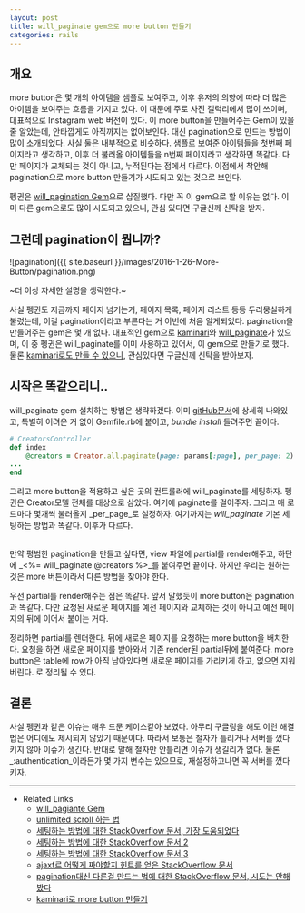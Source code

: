 ```yaml
---
layout: post
title: will_paginate gem으로 more button 만들기
categories: rails
---
```


## 개요
more button은 몇 개의 아이템을 샘플로 보여주고, 이후 유저의 의향에 따라 더 많은 아이템을 보여주는 흐름을 가지고 있다. 이 때문에 주로 사진 갤럭리에서 많이 쓰이며, 대표적으로 Instagram web 버전이 있다. 이 more button을 만들어주는 Gem이 있을 줄 알았는데, 안타깝게도 아직까지는 없어보인다. 대신 pagination으로 만드는 방법이 많이 소개되었다. 사실 둘은 내부적으로 비슷하다. 샘플로 보여준 아이템들을 첫번째 페이지라고 생각하고, 이후 더 불러올 아이템들을 n번째 페이지라고 생각하면 똑같다. 다만 페이지가 교체되는 것이 아니고, 누적된다는 점에서 다르다. 이점에서 착안해 pagination으로 more button 만들기가 시도되고 있는 것으로 보인다.

펭귄은 [will_pagination Gem](https://github.com/mislav/will_paginate)으로 삽질했다. 다만 꼭 이 gem으로 할 이유는 없다. 이미 다른 gem으로도 많이 시도되고 있으니, 관심 있다면 구글신께 신탁을 받자.

## 그런데 pagination이 뭡니까?

![pagination]({{ site.baseurl }}/images/2016-1-26-More-Button/pagination.png)

~더 이상 자세한 설명을 생략한다.~

사실 펭귄도 지금까지 페이지 넘기는거, 페이지 목록, 페이지 리스트 등등 두리뭉실하게 불렀는데, 이걸 pagination이라고 부른다는 거 이번에 처음 알게되었다.
pagination을 만들어주는 gem은 몇 개 없다. 대표적인 gem으로 [kaminari](https://github.com/amatsuda/kaminari)와 [will_paginate](https://github.com/mislav/will_paginate)가 있으며, 이 중 펭귄은 will_paginate를 이미 사용하고 있어서, 이 gem으로 만들기로 했다. 물론 [kaminari로도 만들 수 있으니](https://github.com/amatsuda/kaminari/wiki/How-To%3A-Create-Infinite-Scrolling-with-jQuery), 관심있다면 구글신께 신탁을 받아보자.

## 시작은 똑같으리니..
will_paginate gem 설치하는 방법은 생략하겠다. 이미 [gitHub문서](https://github.com/mislav/will_paginate/wiki/Installation)에 상세히 나와있고, 특별히 어려운 거 없이 Gemfile.rb에 붙이고, _bundle install_ 돌려주면 끝이다.

```ruby
# CreatorsController
def index
	@creators = Creator.all.paginate(page: params[:page], per_page: 2)
...
end
```

그리고 more button을 적용하고 싶은 곳의 컨트롤러에 will_paginate를 세팅하자. 펭귄은 Creator모델 전체를 대상으로 삼았다. 여기에 paginate를 걸어주자. 그리고 매 로드마다 몇개씩 불러올지 _per_page_로 설정하자. 여기까지는 _will_paginate_ 기본 세팅하는 방법과 똑같다. 이후가 다르다.

##
만약 평범한 pagination을 만들고 싶다면, view 파일에 partial를 render해주고, 하단에 _<%= will_paginate @creators %>_를 붙여주면 끝이다. 하지만 우리는 원하는 것은 more 버튼이라서 다른 방법을 찾아야 한다.

우선 partial를 render해주는 점은 똑같다. 앞서 말했듯이 more button은 pagination과 똑같다. 다만 요청된 새로운 페이지를 예전 페이지와 교체하는 것이 아니고 예전 페이지의 뒤에 이어서 붙이는 거다.

정리하면 partial를 렌더한다. 뒤에 새로운 페이지를 요청하는 more button을 배치한다. 요청을 하면 새로운 페이지를 받아와서 기존 render된 partial뒤에 붙여준다. more button은 table에 row가 아직 남아있다면 새로운 페이지를 가리키게 하고, 없으면 지워버린다. 로 정리될 수 있다.




## 결론
사실 펭귄과 같은 이슈는 매우 드문 케이스같아 보였다. 아무리 구글링을 해도 이런 해결법은 어디에도 제시되지 않았기 때문이다. 따라서 보통은 철자가 틀리거나 서버를 껐다키지 않아 이슈가 생긴다. 반대로 말해 철자만 안틀리면 이슈가 생길리가 없다. 물론 _:authentication_이라든가 몇 가지 변수는 있으므로, 재설정하고나면 꼭 서버를 껐다키자.

---
* Related Links
  * [will_pagiante Gem](https://github.com/mislav/will_paginate)
  * [unlimited scroll 하는 법](http://www.sitepoint.com/infinite-scrolling-rails-basics/)
  * [세팅하는 방법에 대한 StackOverflow 문서, 가장 도움되었다](http://stackoverflow.com/a/23591939/3910390)
  * [세팅하는 방법에 대한 StackOverflow 문서 2](http://stackoverflow.com/questions/8378443/will-paginate-with-load-more-button-in-rails-3-1-using-jquery)
  * [세팅하는 방법에 대한 StackOverflow 문서 3](http://stackoverflow.com/questions/5543719/rails-3-kaminari-jquery-load-more-button-problem-to-display-results-it-loads)
  * [ajaxf르 어떻게 짜야할지 힌트를 얻은 StackOverflow 문서](http://stackoverflow.com/questions/7188287/rails-will-paginate-show-next-10-button)
  * [pagination대신 다른걸 만드는 법에 대한 StackOverflow 문서, 시도는 안해봤다](http://stackoverflow.com/questions/2497821/rails-load-more-instead-of-pagination)
  * [kaminari로 more button 만들기](https://github.com/amatsuda/kaminari/wiki/How-To%3A-Create-Infinite-Scrolling-with-jQuery)

